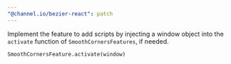```yaml
---
"@channel.io/bezier-react": patch
---
```


Implement the feature to add scripts by injecting a window object into the `activate` function of `SmoothCornersFeatures`, if needed.

```tsx
SmoothCornersFeature.activate(window)
```
